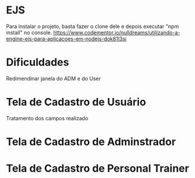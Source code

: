 # EJS
Para instalar o projeto, basta fazer o clone dele e depois executar "npm install" no console.
https://www.codementor.io/nulldreams/utilizando-a-engine-ejs-para-aplicacoes-em-nodejs-dok81l3si

# Dificuldades
Redimendinar janela do ADM e do User

# Tela de Cadastro de Usuário 
Tratamento dos campos realizado


# Tela de Cadastro de Adminstrador

# Tela de Cadastro de Personal Trainer
